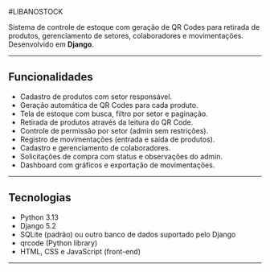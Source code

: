 #LIBANOSTOCK

Sistema de controle de estoque com geração de QR Codes para retirada de produtos, gerenciamento de setores, colaboradores e movimentações. Desenvolvido em **Django**.

---

## Funcionalidades

- Cadastro de produtos com setor responsável.
- Geração automática de QR Codes para cada produto.
- Tela de estoque com busca, filtro por setor e paginação.
- Retirada de produtos através da leitura do QR Code.
- Controle de permissão por setor (admin sem restrições).
- Registro de movimentações (entrada e saída de produtos).
- Cadastro e gerenciamento de colaboradores.
- Solicitações de compra com status e observações do admin.
- Dashboard com gráficos e exportação de movimentações.

---

## Tecnologias

- Python 3.13
- Django 5.2
- SQLite (padrão) ou outro banco de dados suportado pelo Django
- qrcode (Python library)
- HTML, CSS e JavaScript (front-end)

---
